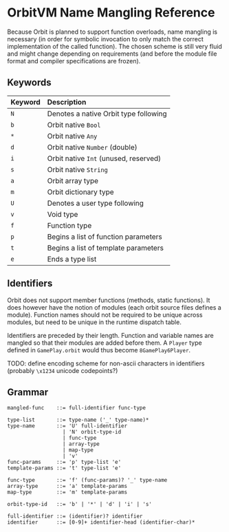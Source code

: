 # OrbitVM Name Mangling Reference

Because Orbit is planned to support function overloads, name mangling is necessary (in order for symbolic invocation to only match the correct implementation of the called function). The chosen scheme is still very fluid and might change depending on requirements (and before the module file format and compiler specifications are frozen).

## Keywords

| Keyword   | Description                                       |
|:----------|:--------------------------------------------------|
| `N`       | Denotes a native Orbit type following             |
| `b`       | Orbit native `Bool`                               |
| `*`       | Orbit native `Any`                                |
| `d`       | Orbit native `Number` (double)                    |
| `i`       | Orbit native `Int` (unused, reserved)             |
| `s`       | Orbit native `String`                             |
| `a`       | Orbit array type                                  |
| `m`       | Orbit dictionary type                             |
| `U`       | Denotes a user type following                     |
| `v`       | Void type                                         |
| `f`       | Function type                                     |
| `p`       | Begins a list of function parameters              |
| `t`       | Begins a list of template parameters              |
| `e`       | Ends a type list                                  |

## Identifiers

Orbit does not support member functions (methods, static functions). It does however have the notion of modules (each orbit source files defines a module). Function names should not be required to be unique across modules, but need to be unique in the runtime dispatch table.

Identifiers are preceded by their length. Function and variable names are mangled so that their modules are added before them. A `Player` type defined in `GamePlay.orbit` would thus become `8GamePlay6Player`. 

TODO: define encoding scheme for non-ascii characters in identifiers (probably `\x1234` unicode codepoints?)

## Grammar

````
mangled-func    ::= full-identifier func-type

type-list       ::= type-name ('_' type-name)*
type-name       ::= 'U' full-identifier
                  | 'N' orbit-type-id
                  | func-type
                  | array-type
                  | map-type
                  | 'v'
func-params     ::= 'p' type-list 'e'
template-params ::= 't' type-list 'e'

func-type       ::= 'f' (func-params)? '_' type-name
array-type      ::= 'a' template-params
map-type        ::= 'm' template-params

orbit-type-id   ::= 'b' | '*' | 'd' | 'i' | 's'

full-identifier ::= (identifier)? identifier
identifier      ::= [0-9]+ identifier-head (identifier-char)*

````

